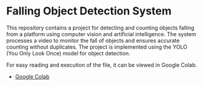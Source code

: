 # Falling Object Detection System
This repository contains a project for detecting and counting objects falling from a platform using computer vision and artificial intelligence. The system processes a video to monitor the fall of objects and ensures accurate counting without duplicates. The project is implemented using the YOLO (You Only Look Once) model for object detection.

For easy reading and execution of the file, it can be viewed in Google Colab.

- [Google Colab](https://drive.google.com/file/d/1SGKZjBvBdwwCyiSG-xpenst2K2pDtVMg/view?usp=sharing)
